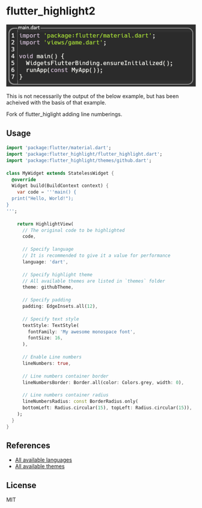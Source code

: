 # flutter_highlight2

![example_screenshot](https://raw.githubusercontent.com/ayham-1/highlight.dart/master/flutter_highlight2/screenshot.png)

This is not necessarily the output of the below example, but has been acheived
with the basis of that example.

Fork of flutter_higlight adding line numberings.

## Usage

```dart
import 'package:flutter/material.dart';
import 'package:flutter_highlight/flutter_highlight.dart';
import 'package:flutter_highlight/themes/github.dart';

class MyWidget extends StatelessWidget {
  @override
  Widget build(BuildContext context) {
    var code = '''main() {
  print("Hello, World!");
}
''';

    return HighlightView(
      // The original code to be highlighted
      code,

      // Specify language
      // It is recommended to give it a value for performance
      language: 'dart',

      // Specify highlight theme
      // All available themes are listed in `themes` folder
      theme: githubTheme,

      // Specify padding
      padding: EdgeInsets.all(12),

      // Specify text style
      textStyle: TextStyle(
        fontFamily: 'My awesome monospace font',
        fontSize: 16,
      ),
	  
	  // Enable Line numbers
	  lineNumbers: true,
	  
	  // Line numbers container border
	  lineNumbersBorder: Border.all(color: Colors.grey, width: 0),
	  
	  // Line numbers container radius
	  lineNumbersRadius: const BorderRadius.only(
      bottomLeft: Radius.circular(15), topLeft: Radius.circular(15)),
    );
  }
}
```

## References

- [All available languages](https://github.com/pd4d10/highlight/tree/master/highlight/lib/languages)
- [All available themes](https://github.com/pd4d10/highlight/blob/master/flutter_highlight/lib/themes)

## License

MIT
